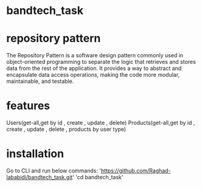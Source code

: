 # bandtech_task
# repository pattern
The Repository Pattern is a software design pattern commonly used in object-oriented programming to separate the logic that retrieves and stores data from the rest of the application. It provides a way to abstract and encapsulate data access operations, making the code more modular, maintainable, and testable.
# features
 Users(get-all,get by id , create , update , delete)
 Products(get-all,get by id , create , update , delete , products by user type)
# installation
Go to CLI and run below commands:
'https://github.com/Raghad-lababidi/bandtech_task.git'
'cd bandtech_task'

